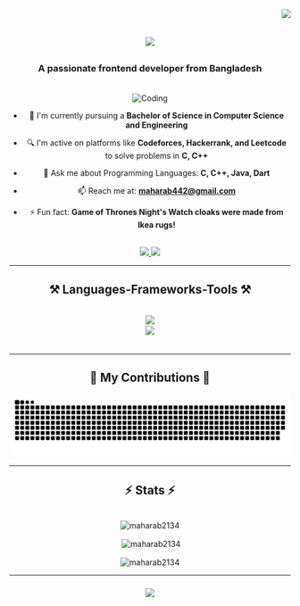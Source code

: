 <img align="right" src="https://visitor-badge.laobi.icu/badge?page_id=salesp07.salesp07" />
<h1 align="center">
    <img src="https://readme-typing-svg.herokuapp.com/?font=Righteous&size=35&center=true&vCenter=true&width=500&height=70&duration=5550&lines=Hi+There!+👋;+I'm+Md+Maharab+hosen;" />
</h1>
<h3 align="center">A passionate frontend developer from Bangladesh</h3>
<br/>

<div align="center">
<img align="center" alt="Coding"width="200" src="https://cdn.dribbble.com/users/1059583/screenshots/4171367/coding-freak.gif">

- 🌱 I'm currently pursuing a **Bachelor of Science in Computer Science and Engineering** <br/>

- 🔍 I'm active on platforms like **Codeforces, Hackerrank, and Leetcode** to solve problems in **C, C++** <br/>

- 💬 Ask me about Programming Languages: **C, C++, Java, Dart** <br/>

- 📫 Reach me at: **maharab442@gmail.com** <br/>

- ⚡ Fun fact: **Game of Thrones Night's Watch cloaks were made from Ikea rugs!**
</div>
<br/>

<div align="center">
  <a href="mailto:maharab442@gmail.com">
    <img src="https://img.shields.io/badge/Gmail-333333?style=for-the-badge&logo=gmail&logoColor=red" />
  </a>
  <a href="https://www.linkedin.com/in/md-maharab-hosen-679a70253/" target="_blank">
    <img src="https://img.shields.io/badge/LinkedIn-0077B5?style=for-the-badge&logo=linkedin&logoColor=white" />
  </a>
</div>

<hr/>

<h2 align="center">⚒️ Languages-Frameworks-Tools ⚒️</h2>
<br/>
<div align="center">
    <img src="https://skillicons.dev/icons?i=c,cpp,python,javascript" /><br>
    <img src="https://skillicons.dev/icons?i=github,bootstrap,html,css,vscode,figma,git,flutter,linux,androidstudio" />
</div>

<br/>
<hr/>

<div align="center">
  <h2>🐍 My Contributions 🐍</h2>

  ![snake_gif](https://raw.githubusercontent.com/Maharab2134/Maharab2134/output/github-snake-dark.svg)  

</div>

<hr/>

<h2 align="center">⚡ Stats ⚡</h2>
<br/>
<div align="center">
  <img width=390 src="https://github-readme-stats.vercel.app/api/top-langs?username=maharab2134&show_icons=true&locale=en&layout=compact" alt="maharab2134">
  <p>&nbsp;<img align="center" src="https://github-readme-stats.vercel.app/api?username=maharab2134&show_icons=true&locale=en" alt="maharab2134" /></p>
  <p><img align="center" src="https://github-readme-streak-stats.herokuapp.com/?user=maharab2134&" alt="maharab2134" /></p>
</div>

<hr/>

<h3 align="center">
    <img src="https://readme-typing-svg.herokuapp.com/?font=Righteous&size=25&center=true&vCenter=true&width=500&height=70&duration=4000&lines=Thanks+for+visiting!+✌️;+I+'m+always+ready+for+programming+contests.">
</h3>
<br/>
